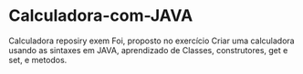 # Calculadora-com-JAVA
Calculadora reposiry exem Foi, proposto no exercício Criar uma calculadora usando as sintaxes em JAVA, aprendizado de Classes, construtores, get e set, e metodos.
